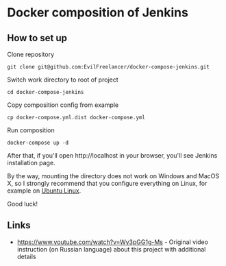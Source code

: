 # Docker composition of Jenkins

## How to set up

Clone repository

    git clone git@github.com:EvilFreelancer/docker-compose-jenkins.git

Switch work directory to root of project

    cd docker-compose-jenkins

Copy composition config from example

    cp docker-compose.yml.dist docker-compose.yml

Run composition

    docker-compose up -d

After that, if you'll open http://localhost in your browser, you'll see
Jenkins installation page.

By the way, mounting the directory does not work on Windows and MacOS X,
so I strongly recommend that you configure everything on Linux, for example on [Ubuntu Linux](https://ubuntu.com/).

Good luck!

## Links

* https://www.youtube.com/watch?v=Wy3pGG1g-Ms - Original video instruction (on Russian language) about this project with additional details
